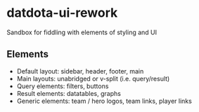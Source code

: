 # datdota-ui-rework
Sandbox for fiddling with elements of styling and UI 

Elements
---------

* Default layout: sidebar, header, footer, main
* Main layouts: unabridged or v-split (i.e. query/result)
* Query elements: filters, buttons
* Result elements: datatables, graphs
* Generic elements: team / hero logos, team links, player links
